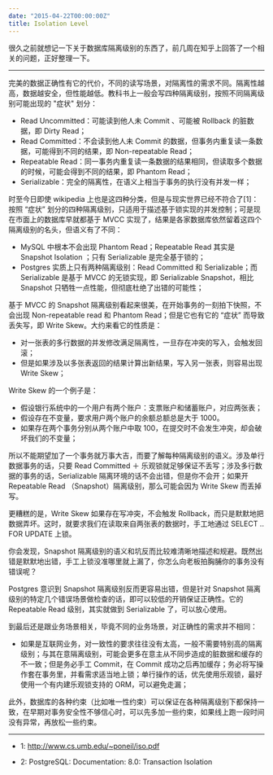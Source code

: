```yaml
---
date: "2015-04-22T00:00:00Z"
title: Isolation Level
---
```


很久之前就想记一下关于数据库隔离级别的东西了，前几周在知乎上回答了一个相关的问题，正好整理一下。

--------

完美的数据正确性有它的代价，不同的读写场景，对隔离性的需求不同。隔离性越高，数据越安全，但性能越低。教科书上一般会写四种隔离级别，按照不同隔离级别可能出现的 "症状" 划分：

- Read Uncommitted：可能读到他人未 Commit 、可能被 Rollback 的脏数据，即 Dirty Read；
- Read Committed：不会读到他人未 Commit 的数据，但事务内重复读一条数据，可能得到不同的结果，即 Non-repeatable Read；
- Repeatable Read：同一事务内重复读一条数据的结果相同，但读取多个数据的时候，可能会得到不同的结果，即 Phantom Read；
- Serializable：完全的隔离性，在语义上相当于事务的执行没有并发一样；

时至今日即使 wikipedia 上也是这四种分类，但是与现实世界已经不符合了[1]：按照 “症状” 划分的四种隔离级别，只适用于描述基于锁实现的并发控制；可是现在市面上的数据库早就都基于 MVCC 实现了，结果是各家数据库依然留着这四个隔离级别的名头，但语义有了不同：

- MySQL 中根本不会出现 Phantom Read；Repeatable Read 其实是 Snapshot Isolation ；只有 Serializable 是完全基于锁的；
- Postgres 实质上只有两种隔离级别：Read Committed 和 Serializable；而 Serializable 是基于 MVCC 的无锁实现，即 Serializable Snapshot，相比 Snapshot 只牺牲一点性能，但彻底杜绝了出错的可能性；

基于 MVCC 的 Snapshot 隔离级别看起来很美，在开始事务的一刻拍下快照，不会出现 Non-repeatable read 和 Phantom Read；但是它也有它的 “症状” 而导致丢失写，即 Write Skew。大约来看它的性质是：

- 对一张表的多行数据的并发修改满足隔离性，一旦存在冲突的写入，会触发回滚；
- 但是如果涉及以多张表返回的结果计算出新结果，写入另一张表，则容易出现 Write Skew；

Write Skew 的一个例子是：

- 假设银行系统中的一个用户有两个账户：支票账户和储蓄账户，对应两张表；
- 假设存在不变量，要求用户两个账户的余额总额总是大于 1000。
- 如果存在两个事务分别从两个账户中取 100，在提交时不会发生冲突，却会破坏我们的不变量；

所以不能期望加了一个事务就万事大吉，而要了解每种隔离级别的语义。涉及单行数据事务的话，只要 Read Committed ＋ 乐观锁就足够保证不丢写；涉及多行数据的事务的话，Serializable 隔离环境的话不会出错，但是你不会开；如果开 Repeatable Read （Snapshot）隔离级别，那么可能会因为 Write Skew 而丢掉写。

更糟糕的是，Write Skew 如果存在写冲突，不会触发 Rollback，而只是默默地把数据弄坏。这时，就要求我们在读取来自两张表的数据时，手工地通过 SELECT .. FOR UPDATE 上锁。

你会发现，Snapshot 隔离级别的语义和坑反而比较难清晰地描述和规避。既然出错是默默地出错，手工上锁没准哪里就上漏了，你怎么向老板拍胸脯你的事务没有错误呢？

Postgres 意识到 Snapshot 隔离级别反而更容易出错，但是针对 Snapshot 隔离级别的特定几个错误场景做检查的话，即可以较低的开销保证正确性。它的 Repeatable Read 级别，其实就做到 Serializable 了，可以放心使用。

到最后还是跟业务场景相关，毕竟不同的业务场景，对正确性的需求并不相同：

- 如果是互联网业务，对一致性的要求往往没有太高，一般不需要特别高的隔离级别；与其在意隔离级别，可能会更多在意主从不同步造成的脏数据和缓存的不一致；但是务必手工 Commit，在 Commit 成功之后再加缓存；务必将写操作套在事务里，并看需求适当地上锁；单行操作的话，优先使用乐观锁，最好使用一个有内建乐观锁支持的 ORM，可以避免走漏；

此外，数据库的各种约束（比如唯一性约束）可以保证在各种隔离级别下都保持一致，在早期对事务安全性不够信心时，可以先多加一些约束，如果线上跑一段时间没有异常，再放松一些约束。

-----

- 1: http://www.cs.umb.edu/~poneil/iso.pdf

- 2: PostgreSQL: Documentation: 8.0: Transaction Isolation
